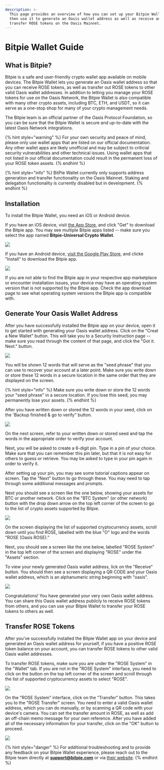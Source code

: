 ```yaml
---
description: >-
  This page provides an overview of how you can set up your Bitpie Wallet and
  then use it to generate an Oasis wallet address as well as receive and
  transfer ROSE tokens on the Oasis Mainnet.
---
```


# Bitpie Wallet Guide

## What is Bitpie?

Bitpie is a safe and user-friendly crypto wallet app available on mobile devices. The Bitpie Wallet lets you generate an Oasis wallet address so that you can receive ROSE tokens, as well as transfer out ROSE tokens to other valid Oasis wallet addresses. In addition to letting you manage your ROSE tokens for use on the Oasis Network, the Bitpie Wallet is also compatible with many other crypto assets, including BTC, ETH, and USDT, so it can serve as a one-stop shop for many of your crypto management needs.   
  
The Bitpie team is an official partner of the Oasis Protocol Foundation, so you can be sure that the Bitpie Wallet is secure and up-to-date with the latest Oasis Network integrations. 

{% hint style="warning" %}
For your own security and peace of mind, please only use wallet apps that are listed on our official documentation. Any other wallet apps are likely unofficial and may be subject to criticial security vulnerabilities and other technical issues. Using wallet apps that not listed in our official documentation could result in the permanent loss of your ROSE token assets. 
{% endhint %}

{% hint style="info" %}
BitPie Wallet currently only supports address generation and transfer functionality on the Oasis Mainnet. Staking and delegation functionality is currently disabled but in development. 
{% endhint %}

## Installation

To install the Bitpie Wallet, you need an iOS or Android device.   
  
If you have an iOS device, visit [the App Store](https://apps.apple.com/us/app/bitpie-universal-crypto-wallet/id1481314229), and click "Get" to download the Bitpie app. You may see multiple Bitpie apps listed -- make sure you select the app named **Bitpie-Universal Crypto Wallet**. 

![](../../../.gitbook/assets/gqkch2l.png)

If you have an Android device, [visit the Google Play Store](https://play.google.com/store/apps/details?id=com.bitpie), and clicke "Install" to download the Bitpie app.

![](../../../.gitbook/assets/screenshot_20201119-135919.png)

If you are not able to find the Bitpie app in your respective app marketplace or encounter installation issues, your device may have an operating system version that is not supported by the Bitpie app. Check the app download page to see what operating system versions the Bitpie app is compatible with. 

## Generate Your Oasis Wallet Address

After you have successfully installed the Bitpie app on your device, open it to get started with generating your Oasis wallet address. Click on the "Creat a New Wallet" button. This will take you to a Security Instruction page -- make sure you read through the content of that page, and click the "Got it. Next." button.

![](../../../.gitbook/assets/screen-shot-2020-11-19-at-11.12.02-am.png)

You will be shown 12 words that will serve as the "seed phrase" that you can use to recover your account at a later point. Make sure you write down or store these 12 words in a secure location in the same order that they are displayed on the screen. 

{% hint style="info" %}
Make sure you write down or store the 12 words your "seed phrase" in a secure location. If you lose this seed, you may permanently lose your assets. 
{% endhint %}

After you have written down or stored the 12 words in your seed, click on the 'Backup finished & go to verify" button. 

![](../../../.gitbook/assets/screen-shot-2020-11-19-at-12.02.26-pm.png)

On the next screen, refer to your written down or stored seed and tap the words in the appropriate order to verify your account.   
  
Next, you will be asked to create a 6-digit pin. Type in a pin of your choice. Make sure that you can remember this pin later, but that it is not easy for others to guess or retrieve. You may be asked to type in your pin again in order to verify it. 

After setting up your pin, you may see some tutorial captions appear on screen. Tap the "Next" button to go through these. You may need to tap through some additional messages and prompts.  
  
Next you should see a screen like the one below, showing your assets for BTC or another network. Click on the "BTC System" \(or other network\) button with the drop down arrow on the top left corner of the screen to go to the list of crypto assets supported by Bitpie. 

![](../../../.gitbook/assets/screen-shot-2020-11-19-at-11.15.52-am.png)

On the screen displaying the list of supported cryptocurrency assets, scroll down until you find ROSE, labelled with the blue "O" logo and the words "ROSE \(Oasis ROSE\)."   
  
Next, you should see a screen like the one below, labelled "ROSE System" in the top left corner of the screen and displaying "ROSE" under the "Assets" section.   
  
To view your newly generated Oasis wallet address, lick on the "Receive" button. You should then see a screen displaying a QR CODE and your Oasis wallet address, which is an alphanumeric string beginning with "oasis". 

![](../../../.gitbook/assets/screen-shot-2020-11-19-at-11.18.22-am.png)

Congratulations! You have generated your very own Oasis wallet address. You can share this Oasis wallet address publicly to receive ROSE tokens from others, and you can use your Bitpie Wallet to transfer your ROSE tokens to others as well. 

## Transfer ROSE Tokens

After you've successfully installed the Bitpie Wallet app on your device and generated an Oasis wallet address for yourself, if you have a positive ROSE token balance on your account, you can transfer ROSE tokens to other valid Oasis wallet addresses.   
  
To transfer ROSE tokens, make sure you are under the "ROSE System" in the "Wallet" tab. If you are not in the "ROSE System" interface, you need to click on the button on the top left corner of the screen and scroll through the list of supported cryptocurrency assets to select "ROSE".

![](../../../.gitbook/assets/screen-shot-2020-11-19-at-1.07.10-pm.png)

On the "ROSE System" interface, click on the "Transfer" button. This takes you to the "ROSE Transfer" screen. You need to enter a valid Oasis wallet address, which you can do manually, or by scanning a QR code with your device's camera. You can set the transfer amount in ROSE, as well as add an off-chain memo message for your own reference. After you have added all of the necessary information for your transfer, click on the "OK" button to proceed.

![](../../../.gitbook/assets/screen-shot-2020-11-19-at-1.06.58-pm.png)

{% hint style="danger" %}
For additional troubleshooting and to provide any feedback on your Bitpie Wallet experience, please reach out to the Bitpie team directly at **support@bitpie.com** or via [their website](www.bitpiehk.com).
{% endhint %}




